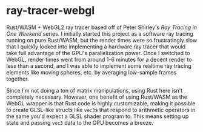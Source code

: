 # ray-tracer-webgl

Rust/WASM + WebGL2 ray tracer based off of Peter Shirley's *Ray Tracing in One Weekend* series. I initially started this project as a software ray tracing running on pure Rust/WASM, but the render times were so frustratingly slow that I quickly looked into implementing a hardware ray tracer that would take full advantage of the GPU's parallelization power. Once I switched to WebGL, render times went from around 1-6 minutes for a decent render to less than a second, and I was able to implement some realtime ray tracing elements like moving spheres, etc. by averaging low-sample frames together.

Since I'm not doing a ton of matrix manipulations, using Rust here isn't completely necessary. However, one benefit of using Rust/WASM as the WebGL wrapper is that Rust code is highly customizable, making it possible to create GLSL-like structs like `vec3`s that respond to arithmetic operators in the same you'd expect a GLSL shader program to. This means setting up state and passing `vec3` data to the GPU becomes a breeze.
